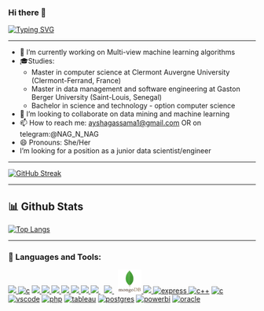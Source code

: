 ### Hi there 👋
[![Typing SVG](https://readme-typing-svg.herokuapp.com?lines=I'm+A+Full+Stack+web+developper;A+Computer+science+student;With+strong+mathematics+background;A+student+researcher;Experienced;in;data;management...;And;software;engineering)](https://git.io/typing-svg)

---

- 🔭 I’m currently working on Multi-view machine learning algorithms
- 🎓Studies:
  * Master in computer science at Clermont Auvergne University (Clermont-Ferrand, France)
  * Master in data management and software engineering at Gaston Berger University (Saint-Louis, Senegal)
  * Bachelor in science and technology - option computer science
- 👯 I’m looking to collaborate on data mining and machine learning
- 📫 How to reach me: ayshagassama1@gmail.com OR on telegram:@NAG_N_NAG
- 😄 Pronouns: She/Her
- I’m looking for a position as a junior data scientist/engineer

---

[![GitHub Streak](https://streak-stats.demolab.com/?user=ayshagassama1)](https://git.io/streak-stats)

---

 ## 📊 Github Stats
 [![Top Langs](https://github-readme-stats.vercel.app/api/top-langs/?username=ayshagassama1&layout=compact&hide=css,html&langs_count=10&theme=midnight-purple&cache_seconds=86400&card_width=1000)](https://github.com/aldrin112602/github-readme-stats)

---

### 🚀 Languages and Tools:
<p align="left">
    <a href="#" target="_blank"> <img src="https://img.icons8.com/color/48/000000/java-coffee-cup-logo.png"/> </a>
    <a href="#" target="_blank"><img src="https://encrypted-tbn0.gstatic.com/images?q=tbn:ANd9GcQlZcY41b-Y95mT8vD8IBKOqwaL4cWJbsXNwZ2MsVEsLp5XN2evQ2Z3aipv9Zr5JWjARuo&usqp=CAU" alt="c" width="40" height="40"/></a>
    <a href="#" target="_blank"> <img src="https://img.icons8.com/color/48/000000/react-native.png"/> </a>
    <a href="#" target="_blank"> <img src="https://img.icons8.com/color/48/000000/javascript.png"/> </a> 
    <a href="#" target="_blank"> <img src="https://img.icons8.com/color/48/000000/html-5.png"/> </a> 
    <a href="#" target="_blank"> <img src="https://img.icons8.com/color/48/000000/css3.png"/> </a> 
    <a href="#" target="_blank"> <img src="https://img.icons8.com/color/48/000000/bootstrap.png"/> </a> 
    <a href="#" target="_blank"> <img src="https://img.icons8.com/color/48/000000/python.png"/> </a> 
    <a style="padding-right:8px;" href="#" target="_blank"> <img src="https://img.icons8.com/color/48/000000/nodejs.png"/> </a> 
    <a style="padding-right:8px;" href="#" target="_blank"> <img src="https://img.icons8.com/fluent/50/000000/mysql-logo.png"/> </a>
    <a href="#" target="_blank"> <img src="https://raw.githubusercontent.com/devicons/devicon/master/icons/mongodb/mongodb-original-wordmark.svg" alt="mongodb" width="48" height="48"/> </a>  
    <a href="#"> <img src="https://img.icons8.com/color/48/000000/git.png"/> </a>
    <a href="#"> <img src="https://www.bairesdev.com/wp-content/uploads/2021/07/Expressjs.svg" alt="express" width="40" height="40"/> </a>
    <a href="#"><img src="https://imgs.search.brave.com/dPvU85gATgtr4mMF2du--Rx3zwl8sze5U3TwQDAOpD8/rs:fit:560:320:1/g:ce/aHR0cHM6Ly91cGxv/YWQud2lraW1lZGlh/Lm9yZy93aWtpcGVk/aWEvY29tbW9ucy90/aHVtYi8xLzE4L0lT/T19DJTJCJTJCX0xv/Z28uc3ZnLzUxMnB4/LUlTT19DJTJCJTJC/X0xvZ28uc3ZnLnBu/Zw" alt="c++" width="40" height="40"/></a>
    <a href="#"><img src="https://upload.wikimedia.org/wikipedia/commons/1/19/C_Logo.png" alt="c" width="40" height="40"/></a>
    <a href="#"> <img src="https://user-images.githubusercontent.com/674621/71187801-14e60a80-2280-11ea-94c9-e56576f76baf.png"  alt="vscode" width="40" height="40" /></a>
    <a href="#"> <img src="https://upload.wikimedia.org/wikipedia/commons/thumb/2/27/PHP-logo.svg/131px-PHP-logo.svg.png"  alt="php" width="40" height="40" /></a>
    <a href="#"> <img src="https://upload.wikimedia.org/wikipedia/commons/thumb/0/01/Tableau_Software_Logo_Small.png/280px-Tableau_Software_Logo_Small.png"  alt="tableau" width="80" height="35" /></a>
    <a href="#"> <img src="https://upload.wikimedia.org/wikipedia/commons/thumb/2/29/Postgresql_elephant.svg/langfr-220px-Postgresql_elephant.svg.png"  alt="postgres" width="40" height="40" /></a>
    <a href="#"> <img src="https://upload.wikimedia.org/wikipedia/commons/thumb/c/cf/New_Power_BI_Logo.svg/langfr-110px-New_Power_BI_Logo.svg.png"  alt="powerbi" width="40" height="40" /></a>
    <a href="#"> <img src="https://upload.wikimedia.org/wikipedia/commons/thumb/5/50/Oracle_logo.svg/langfr-220px-Oracle_logo.svg.png"  alt="oracle" width="40" height="20" /></a>
  
</p>
